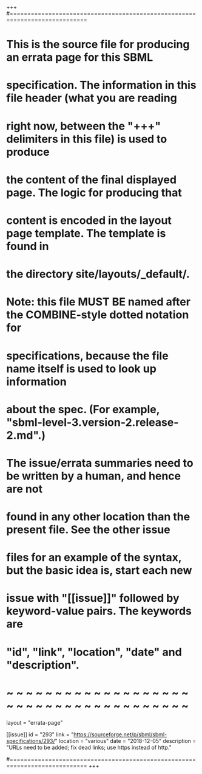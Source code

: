 +++
#============================================================================
# This is the source file for producing an errata page for this SBML
# specification. The information in this file header (what you are reading
# right now, between the "+++" delimiters in this file) is used to produce
# the content of the final displayed page. The logic for producing that
# content is encoded in the layout page template. The template is found in
# the directory site/layouts/_default/.
#
# Note: this file MUST BE named after the COMBINE-style dotted notation for
# specifications, because the file name itself is used to look up information
# about the spec. (For example, "sbml-level-3.version-2.release-2.md".)
#
# The issue/errata summaries need to be written by a human, and hence are not
# found in any other location than the present file.  See the other issue
# files for an example of the syntax, but the basic idea is, start each new
# issue with "[[issue]]" followed by keyword-value pairs.  The keywords are
# "id", "link", "location", "date" and "description".
# ~ ~ ~ ~ ~ ~ ~ ~ ~ ~ ~ ~ ~ ~ ~ ~ ~ ~ ~ ~ ~ ~ ~ ~ ~ ~ ~ ~ ~ ~ ~ ~ ~ ~ ~ ~ ~ ~
layout = "errata-page"

[[issue]]
id          = "293"
link        = "https://sourceforge.net/p/sbml/sbml-specifications/293/"
location    = "various"
date        = "2018-12-05"
description = "URLs need to be added; fix dead links; use https instead of http."

#============================================================================
+++
